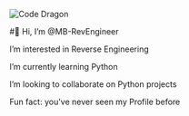 ![Code Dragon](https://github.com/user-attachments/assets/f2d26c60-5085-4f60-b271-41b7252012e9)

#👋 Hi, I’m @MB-RevEngineer

I’m interested in Reverse Engineering

I’m currently learning Python

I’m looking to collaborate on Python projects

Fun fact: you've never seen my Profile before

<!---
MB-RevEngineer/MB-RevEngineer is a ✨ special ✨ repository because its `README.md` (this file) appears on your GitHub profile.
You can click the Preview link to take a look at your changes.
--->
